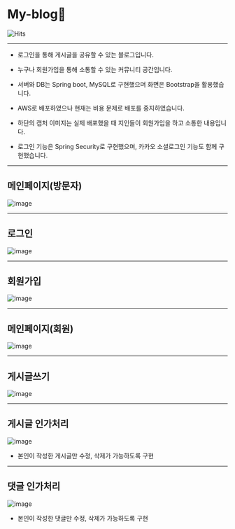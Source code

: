 # My-blog🌟

![Hits](https://hits.seeyoufarm.com/api/count/incr/badge.svg?url=https%3A%2F%2Fgithub.com%2Fmsmn1729%2FMy-blog&count_bg=%2306A1F1&title_bg=%23555555&icon=iconify.svg&icon_color=%23FFFFFF&title=hits&edge_flat=false)

------

- 로그인을 통해 게시글을 공유할 수 있는 블로그입니다.
- 누구나 회원가입을 통해 소통할 수 있는 커뮤니티 공간입니다.

- 서버와 DB는 Spring boot, MySQL로 구현했으며 화면은 Bootstrap을 활용했습니다.
- AWS로 배포하였으나 현재는 비용 문제로 배포를 중지하였습니다.
- 하단의 캡처 이미지는 실제 배포했을 때 지인들이 회원가입을 하고 소통한 내용입니다.
- 로그인 기능은 Spring Security로 구현했으며, 카카오 소셜로그인 기능도 함께 구현했습니다.

------

## 메인페이지(방문자)
![image](https://user-images.githubusercontent.com/59201008/115713015-7ce6bc80-a3b0-11eb-9548-5d9efb9884eb.png)

------
## 로그인
![image](https://user-images.githubusercontent.com/59201008/115713038-84a66100-a3b0-11eb-96c1-33a1fca0958d.png)

------
## 회원가입
![image](https://user-images.githubusercontent.com/59201008/115713065-8c660580-a3b0-11eb-9619-afe4677e0230.png)

------
## 메인페이지(회원)
![image](https://user-images.githubusercontent.com/59201008/115713096-95ef6d80-a3b0-11eb-90b4-5d8d60278d9d.png)

------
## 게시글쓰기
![image](https://user-images.githubusercontent.com/59201008/115713167-ac95c480-a3b0-11eb-9f29-e636943f9eb4.png)

------
## 게시글 인가처리
![image](https://user-images.githubusercontent.com/59201008/115713249-c1725800-a3b0-11eb-945e-2b6916510548.png)
- 본인이 작성한 게시글만 수정, 삭제가 가능하도록 구현

------
## 댓글 인가처리
![image](https://user-images.githubusercontent.com/59201008/115713293-cc2ced00-a3b0-11eb-915f-7709e07e872e.png)
- 본인이 작성한 댓글만 수정, 삭제가 가능하도록 구현
